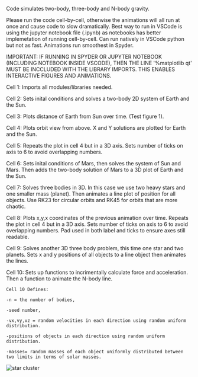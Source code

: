 
Code simulates two-body, three-body and N-body gravity. 

Please run the code cell-by-cell, otherwise the animations will all run at once and cause code to
slow dramatically. Best way to run in VSCode is using the jupyter notebook file (.ipynb) as 
notebooks has better implemetation of running cell-by-cell. Can run natively in VSCode python but 
not as fast. Animations run smoothest in Spyder.

IMPORTANT: IF RUNNING IN SPYDER OR JUPYTER NOTEBOOK (INCLUDING NOTEBOOK INSIDE VSCODE), THEN 
THE LINE '%matplotlib qt' MUST BE INCCLUDED WITH THE LIBRARY IMPORTS. 
    THIS ENABLES INTERACTIVE FIGURES AND ANIMATIONS. 

Cell 1:
Imports all modules/libraries needed. 

Cell 2: 
Sets inital conditions and solves a two-body 2D system of Earth and the Sun.

Cell 3:
Plots distance of Earth from Sun over time. (Test figure 1).

Cell 4:
Plots orbit view from above. X and Y solutions are plotted for Earth and the Sun. 

Cell 5: 
Repeats the plot in cell 4 but in a 3D axis. Sets number of ticks on axis to 6 to avoid
overlapping numbers.

Cell 6: 
Sets inital conditions of Mars, then solves the system of Sun and Mars. 
Then adds the two-body solution of Mars to a 3D plot of Earth and the Sun.

Cell 7: 
Solves three bodies in 3D. In this case we use two heavy stars and one smaller mass (planet). 
Then animates a line plot of position for all objects. Use RK23 for circular orbits and RK45 for 
orbits that are more chaotic. 

Cell 8: 
Plots x,y,x coordinates of the previous animation over time. 
Repeats the plot in cell 4 but in a 3D axis. Sets number of ticks on axis to 6 to avoid overlapping numbers.
Pad used in both label and ticks to ensure axes still readable. 

Cell 9: 
Solves another 3D three body problem, this time one star and two planets. Sets x and y positions of all objects
to a line object then animates the lines. 

Cell 10: 
Sets up functions to incrimentally calculate force and acceleration. Then a function to animate the N-body
line. 

    Cell 10 Defines:

    -n = the number of bodies,

    -seed number,

    -vx,vy,vz = random velocities in each direction using random uniform distribution. 

    -positions of objects in each direction using random uniform distribution. 

    -masses= random masses of each object uniformly distributed between two limits in terms of solar masses. 

![star cluster](https://github.com/georgeh1ll/N-Body-Gravity-Simulator/assets/11806169/843ddb1f-82d1-4582-a13f-1ec8c1b01d43)


